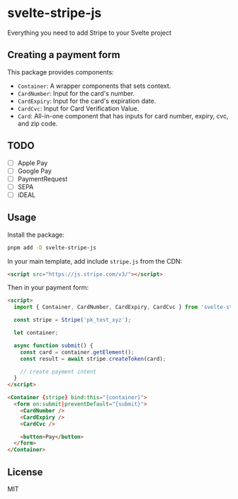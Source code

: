 # svelte-stripe-js

Everything you need to add Stripe to your Svelte project

## Creating a payment form

This package provides components:

- `Container`: A wrapper components that sets context.
- `CardNumber`: Input for the card's number.
- `CardExpiry`: Input for the card's expiration date.
- `CardCvc`: Input for Card Verification Value.
- `Card`: All-in-one component that has inputs for card number, expiry, cvc, and zip code.

## TODO

- [ ] Apple Pay
- [ ] Google Pay
- [ ] PaymentRequest
- [ ] SEPA
- [ ] iDEAL

## Usage

Install the package:

```bash
pnpm add -D svelte-stripe-js
```

In your main template, add include `stripe.js` from the CDN:

```html
<script src="https://js.stripe.com/v3/"></script>
```

Then in your payment form:

```html
<script>
  import { Container, CardNumber, CardExpiry, CardCvc } from 'svelte-stripe-js';

  const stripe = Stripe('pk_test_xyz');

  let container;

  async function submit() {
    const card = container.getElement();
    const result = await stripe.createToken(card);

    // create payment intent
  }
</script>

<Container {stripe} bind:this="{container}">
  <form on:submit|preventDefault="{submit}">
    <CardNumber />
    <CardExpiry />
    <CardCvc />

    <button>Pay</button>
  </form>
</Container>
```

## License

MIT
